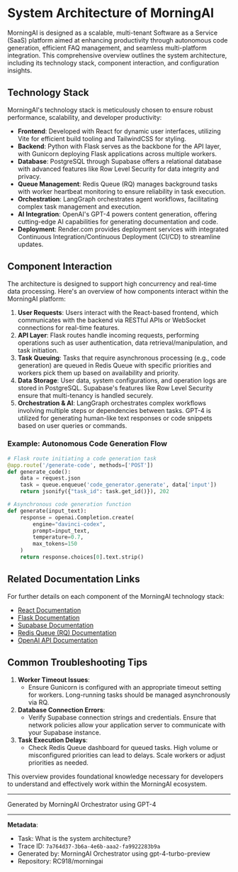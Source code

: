 # System Architecture of MorningAI

MorningAI is designed as a scalable, multi-tenant Software as a Service (SaaS) platform aimed at enhancing productivity through autonomous code generation, efficient FAQ management, and seamless multi-platform integration. This comprehensive overview outlines the system architecture, including its technology stack, component interaction, and configuration insights.

## Technology Stack

MorningAI's technology stack is meticulously chosen to ensure robust performance, scalability, and developer productivity:

- **Frontend**: Developed with React for dynamic user interfaces, utilizing Vite for efficient build tooling and TailwindCSS for styling.
- **Backend**: Python with Flask serves as the backbone for the API layer, with Gunicorn deploying Flask applications across multiple workers.
- **Database**: PostgreSQL through Supabase offers a relational database with advanced features like Row Level Security for data integrity and privacy.
- **Queue Management**: Redis Queue (RQ) manages background tasks with worker heartbeat monitoring to ensure reliability in task execution.
- **Orchestration**: LangGraph orchestrates agent workflows, facilitating complex task management and execution.
- **AI Integration**: OpenAI's GPT-4 powers content generation, offering cutting-edge AI capabilities for generating documentation and code.
- **Deployment**: Render.com provides deployment services with integrated Continuous Integration/Continuous Deployment (CI/CD) to streamline updates.

## Component Interaction

The architecture is designed to support high concurrency and real-time data processing. Here's an overview of how components interact within the MorningAI platform:

1. **User Requests**: Users interact with the React-based frontend, which communicates with the backend via RESTful APIs or WebSocket connections for real-time features.
2. **API Layer**: Flask routes handle incoming requests, performing operations such as user authentication, data retrieval/manipulation, and task initiation.
3. **Task Queuing**: Tasks that require asynchronous processing (e.g., code generation) are queued in Redis Queue with specific priorities and workers pick them up based on availability and priority.
4. **Data Storage**: User data, system configurations, and operation logs are stored in PostgreSQL. Supabase's features like Row Level Security ensure that multi-tenancy is handled securely.
5. **Orchestration & AI**: LangGraph orchestrates complex workflows involving multiple steps or dependencies between tasks. GPT-4 is utilized for generating human-like text responses or code snippets based on user queries or commands.

### Example: Autonomous Code Generation Flow

```python
# Flask route initiating a code generation task
@app.route('/generate-code', methods=['POST'])
def generate_code():
    data = request.json
    task = queue.enqueue('code_generator.generate', data['input'])
    return jsonify({"task_id": task.get_id()}), 202

# Asynchronous code generation function
def generate(input_text):
    response = openai.Completion.create(
        engine="davinci-codex",
        prompt=input_text,
        temperature=0.7,
        max_tokens=150
    )
    return response.choices[0].text.strip()
```

## Related Documentation Links

For further details on each component of the MorningAI technology stack:
- [React Documentation](https://reactjs.org/docs/getting-started.html)
- [Flask Documentation](https://flask.palletsprojects.com/en/2.0.x/)
- [Supabase Documentation](https://supabase.io/docs)
- [Redis Queue (RQ) Documentation](https://python-rq.org/docs/)
- [OpenAI API Documentation](https://beta.openai.com/docs/)

## Common Troubleshooting Tips

1. **Worker Timeout Issues**:
   - Ensure Gunicorn is configured with an appropriate timeout setting for workers. Long-running tasks should be managed asynchronously via RQ.
2. **Database Connection Errors**:
   - Verify Supabase connection strings and credentials. Ensure that network policies allow your application server to communicate with your Supabase instance.
3. **Task Execution Delays**:
   - Check Redis Queue dashboard for queued tasks. High volume or misconfigured priorities can lead to delays. Scale workers or adjust priorities as needed.

This overview provides foundational knowledge necessary for developers to understand and effectively work within the MorningAI ecosystem.

---
Generated by MorningAI Orchestrator using GPT-4

---

**Metadata**:
- Task: What is the system architecture?
- Trace ID: `7a764d37-3b6a-4e6b-aaa2-fa9922283b9a`
- Generated by: MorningAI Orchestrator using gpt-4-turbo-preview
- Repository: RC918/morningai
